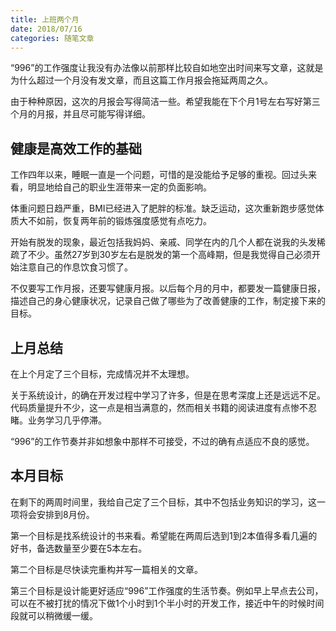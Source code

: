 ```yaml
---
title: 上班两个月
date: 2018/07/16
categories: 随笔文章
---
```


“996”的工作强度让我没有办法像以前那样比较自如地空出时间来写文章，这就是为什么超过一个月没有发文章，而且这篇工作月报会拖延两周之久。

由于种种原因，这次的月报会写得简洁一些。希望我能在下个月1号左右写好第三个月的月报，并且尽可能写得详细。
<!-- more -->
## 健康是高效工作的基础
工作四年以来，睡眠一直是一个问题，可惜的是没能给予足够的重视。回过头来看，明显地给自己的职业生涯带来一定的负面影响。

体重问题日趋严重，BMI已经进入了肥胖的标准。缺乏运动，这次重新跑步感觉体质大不如前，恢复两年前的锻炼强度感觉有点吃力。

开始有脱发的现象，最近包括我妈妈、亲戚、同学在内的几个人都在说我的头发稀疏了不少。虽然27岁到30岁左右是脱发的第一个高峰期，但是我觉得自己必须开始注意自己的作息饮食习惯了。

不仅要写工作月报，还要写健康月报。以后每个月的月中，都要发一篇健康日报，描述自己的身心健康状况，记录自己做了哪些为了改善健康的工作，制定接下来的目标。

## 上月总结
在上个月定了三个目标，完成情况并不太理想。

关于系统设计，的确在开发过程中学习了许多，但是在思考深度上还是远远不足。代码质量提升不少，这一点是相当满意的，然而相关书籍的阅读进度有点惨不忍睹。业务学习几乎停滞。

“996”的工作节奏并非如想象中那样不可接受，不过的确有点适应不良的感觉。

## 本月目标
在剩下的两周时间里，我给自己定了三个目标，其中不包括业务知识的学习，这一项将会安排到8月份。

第一个目标是找系统设计的书来看。希望能在两周后选到1到2本值得多看几遍的好书，备选数量至少要在5本左右。

第二个目标是尽快读完重构并写一篇相关的文章。

第三个目标是设计能更好适应“996”工作强度的生活节奏。例如早上早点去公司，可以在不被打扰的情况下做1个小时到1个半小时的开发工作，接近中午的时候时间段就可以稍微缓一缓。
